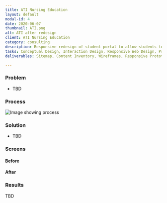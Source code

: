 ```yaml
---
title: ATI Nursing Education
layout: default
modal-id: 4
date: 2020-06-07
thumbnail: ATI.png
alt: ATI after redesign
client: ATI Nursing Education
category: consulting
description: Responsive redesign of student portal to allow students to complete tutorials, practice exams, and reviews to prepare for their NCLEX certification exam.
tasks: Conceptual Design, Interaction Design, Responsive Web Design, Prototyping
deliverables: Sitemap, Content Inventory, Wireframes, Responsive Prototype

---
```

### Problem
* TBD

### Process
![Image showing process ](./img/portfolio/TBD)
### Solution
* TBD

### Screens
#### Before
#### After


### Results
TBD
